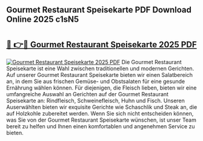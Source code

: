 ## Gourmet Restaurant Speisekarte PDF Download Online 2025 c1sN5

# <h2><a href="http://gc9zo5.nevu.top/?p=Gourmet+Restaurant+Speisekarte">🔗 👉🔴 Gourmet Restaurant Speisekarte 2025 PDF</a></h2>

[![Gourmet Restaurant Speisekarte 2025 PDF](https://i.imgur.com/dBaPXMq.png)](http://gc9zo5.nevu.top/?p=Gourmet+Restaurant+Speisekarte)
Die Gourmet Restaurant Speisekarte ist eine Wahl zwischen traditionellen und modernen Gerichten. Auf unserer Gourmet Restaurant Speisekarte bieten wir einen Salatbereich an, in dem Sie aus frischen Gemüse- und Obstsalaten für eine gesunde Ernährung wählen können. Für diejenigen, die Fleisch lieben, bieten wir eine umfangreiche Auswahl an Gerichten auf der Gourmet Restaurant Speisekarte an: Rindfleisch, Schweinefleisch, Huhn und Fisch. Unseren Auserwählten bieten wir exquisite Gerichte wie Schaschlik und Steak an, die auf Holzkohle zubereitet werden. Wenn Sie sich nicht entscheiden können, was Sie von der Gourmet Restaurant Speisekarte wünschen, ist unser Team bereit zu helfen und Ihnen einen komfortablen und angenehmen Service zu bieten.
